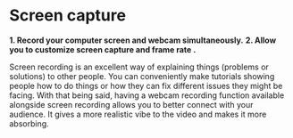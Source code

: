 # Screen capture

**1. Record your computer screen and webcam simultaneously.**
**2. Allow you to customize screen capture and frame rate .**

Screen recording is an excellent way of explaining things (problems or solutions) to other people.
You can conveniently make tutorials showing people how to do things or how they can fix different issues they might be facing.
With that being said, having a webcam recording function available alongside screen recording allows you to better connect with your audience.
It gives a more realistic vibe to the video and makes it more absorbing.
